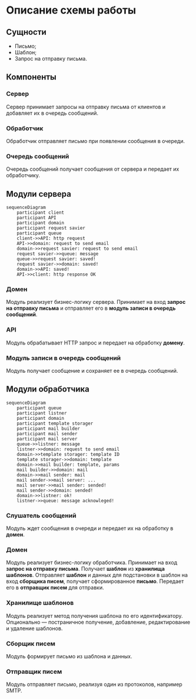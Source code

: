 # Описание схемы работы

## Сущности

* Письмо;
* Шаблон;
* Запрос на отправку письма.

## Компоненты

### Сервер
Сервер принимает запросы на отправку письма от клиентов и добавляет их в очередь сообщений.

### Обработчик
Обработчик отправляет письмо при появлении сообщения в очереди.

### Очередь сообщений
Очередь сообщений получает сообщения от сервера и передает их обработчику.

## Модули сервера
```mermaid
sequenceDiagram
    participant client
    participant API
    participant domain
    participant request savier
    participant queue
    client->>API: http request
    API->>domain: request to send email
    domain->>request savier: request to send email
    request savier->>queue: message
    queue->>request savier: saved!
    request savier->>domain: saved!
    domain->>API: saved!
    API->>client: http response OK
```

### Домен
Модуль реализует бизнес-логику сервера. Принимает на вход **запрос на отправку письма** и отправляет его в **модуль записи в очередь сообщений**.

### API
Модуль обрабатывает HTTP запрос и передает на обработку **домену**.

### Модуль записи в очередь сообщений
Модуль получает сообщение и сохраняет ее в очередь сообщений.

## Модули обработчика

```mermaid
sequenceDiagram
    participant queue
    participant listner
    participant domain
    participant template storager
    participant mail builder
    participant mail sender
    participant mail server
    queue->>listner: message
    listner->>domain: request to send email
    domain->>template storager: template ID
    template storager->>domain: template
    domain->>mail builder: template, params
    mail builder->>domain: mail
    domain->>mail sender: mail
    mail sender->>mail server: ...
    mail server->>mail sender: sended!
    mail sender->>domain: sended!
    domain->>listner: ok!
    listner->>queue: message acknowleged!
```
### Слушатель сообщений
Модуль ждет сообщения в очереди и передает их на обработку в **домен**.

### Домен
Модуль реализует бизнес-логику обработчика. Принимает на вход **запрос на отправку письма**. Получает **шаблон** из **хранилища шаблонов**. Отправляет **шаблон** и данных для подстановки в шаблон на вход **сборщика писем**, получает сформированное **письмо**. Передает его в **отправщик писем** для отправки.

### Хранилище шаблонов
Модуль реализует метод получения шаблона по его идентификатору. Опционально — постраничное получение, добавление, редактирование и удаление шаблонов.

### Сборщик писем
Модуль формирует письмо из шаблона и данных.

### Отправщик писем
Модуль отправляет письмо, реализуя один из протоколов, например SMTP.
